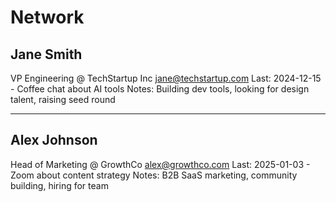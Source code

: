# Network

## Jane Smith
VP Engineering @ TechStartup Inc
jane@techstartup.com
Last: 2024-12-15 - Coffee chat about AI tools
Notes: Building dev tools, looking for design talent, raising seed round

---

## Alex Johnson
Head of Marketing @ GrowthCo
alex@growthco.com
Last: 2025-01-03 - Zoom about content strategy
Notes: B2B SaaS marketing, community building, hiring for team